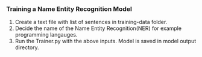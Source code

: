 ### Training a Name Entity Recognition Model
1. Create a text file with list of sentences in training-data folder.
2. Decide the name of the Name Entity Recognition(NER) for example programming langauges.
3. Run the Trainer.py with the above inputs. Model is saved in model output directory.